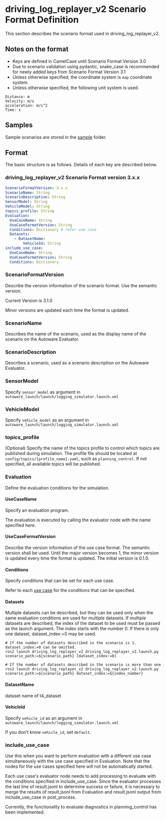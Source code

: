 # driving_log_replayer_v2 Scenario Format Definition

This section describes the scenario format used in driving_log_replayer_v2.

## Notes on the format

- Keys are defined in CamelCase until Scenario Format Version 3.0
- Due to scenario validation using pydantic, snake_case is recommended for newly added keys from Scenario Format Version 3.1
- Unless otherwise specified, the coordinate system is `map` coordinate system.
- Unless otherwise specified, the following unit system is used.

```shell
Distance: m
Velocity: m/s
acceleration: m/s^2
Time: s
```

## Samples

Sample scenarios are stored in the [sample](https://github.com/tier4/driving_log_replayer_v2/tree/develop/sample) folder.

## Format

The basic structure is as follows. Details of each key are described below.

### driving_log_replayer_v2 Scenario Format version 3.x.x

```yaml
ScenarioFormatVersion: 3.x.x
ScenarioName: String
ScenarioDescription: String
SensorModel: String
VehicleModel: String
topics_profile: String
Evaluation:
  UseCaseName: String
  UseCaseFormatVersion: String
  Conditions: Dictionary # refer use case
  Datasets:
    - DatasetName:
        VehicleId: String
include_use_case:
  UseCaseName: String
  UseCaseFormatVersion: String
  Conditions: Dictionary
```

### ScenarioFormatVersion

Describe the version information of the scenario format. Use the semantic version.

Current Version is 3.1.0

Minor versions are updated each time the format is updated.

### ScenarioName

Describes the name of the scenario, used as the display name of the scenario on the Autoware Evaluator.

### ScenarioDescription

Describes a scenario, used as a scenario description on the Autoware Evaluator.

### SensorModel

Specify `sensor_model` as argument in `autoware_launch/launch/logging_simulator.launch.xml`

### VehicleModel

Specify `vehicle_model` as an argument in `autoware_launch/launch/logging_simulator.launch.xml`

### topics_profile

(Optional) Specify the name of the topics profile to control which topics are published during simulation. The profile file should be located at `config/topics/{profile_name}.yaml`, such as `planning_control`. If not specified, all available topics will be published.

### Evaluation

Define the evaluation conditions for the simulation.

#### UseCaseName

Specify an evaluation program.

The evaluation is executed by calling the evaluator node with the name specified here.

#### UseCaseFormatVersion

Describe the version information of the use case format. The semantic version shall be used.
Until the major version becomes 1, the minor version is updated every time the format is updated.
The initial version is 0.1.0.

#### Conditions

Specify conditions that can be set for each use case.

Refer to each [use case](../use_case/index.en.md) for the conditions that can be specified.

#### Datasets

Multiple datasets can be described, but they can be used only when the same evaluation conditions are used for multiple datasets.
If multiple datasets are described, the index of the dataset to be used must be passed as the launch argument.
The index starts with the number 0.
If there is only one dataset, dataset_index:=0 may be used.

```shell
# If the number of datasets described in the scenario is 1. dataset_index:=0 can be omitted.
ros2 launch driving_log_replayer_v2 driving_log_replayer_v2.launch.py scenario_path:=${scenario_path} [dataset_index:=0]

# If the number of datasets described in the scenario is more than one
ros2 launch driving_log_replayer_v2 driving_log_replayer_v2.launch.py scenario_path:=${scenario_path} dataset_index:=${index_number}
```

#### DatasetName

dataset name of t4_dataset

#### VehicleId

Specify `vehicle_id` as an argument in `autoware_launch/launch/logging_simulator.launch.xml`

If you don't know `vehicle_id`, set `default`.

### include_use_case

Use this when you want to perform evaluation with a different use case simultaneously with the use case specified in Evaluation.
Note that the nodes for the use cases specified here will not be automatically started.

Each use case's evaluator node needs to add processing to evaluate with the conditions specified in include_use_case.
Since the evaluator processes the last line of result.jsonl to determine success or failure, it is necessary to merge the results of result.jsonl from Evaluation and result.jsonl output from include_use_case in post_process.

Currently, the functionality to evaluate diagnostics in planning_control has been implemented.
